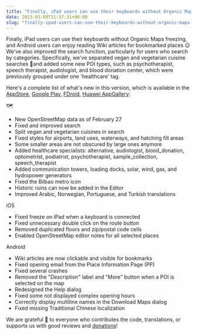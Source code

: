 ```yaml
---
title: "Finally, iPad users can use their keyboards without Organic Maps freezing, and Android users can enjoy reading Wiki articles for bookmarked places 😉 We''ve also improved the search function, particularly for users who search by categories"
date: 2023-03-09T11:37:31+00:00
slug: "finally-ipad-users-can-use-their-keyboards-without-organic-maps-freezing-and-android-users-can-enjoy-reading-wiki-articles-for-bookmarked-places-we-ve-also-improved-the-search-function-particularly-for-users-who-search-by-categories"
---
```


Finally, iPad users can use their keyboards without Organic Maps freezing, and Android users can enjoy reading Wiki articles for bookmarked places 😉 We've also improved the search function, particularly for users who search by categories. Specifically, we've separated vegan and vegetarian cuisine searches 🌱and added some new POI types, such as psychotherapist, speech therapist, audiologist, and blood donation center, which were previously grouped under one 'healthcare' tag.

Here's a complete list of what's new in this version, which is available in the [AppStore](https://apps.apple.com/app/organic-maps/id1567437057), [Google Play](https://play.google.com/store/apps/details?id=app.organicmaps), [FDroid](https://f-droid.org/packages/app.organicmaps/), [Huawei AppGallery](https://appgallery.huawei.com/#/app/C104325611):

🗺️

- New OpenStreetMap data as of February 27
- Fixed and improved search
- Split vegan and vegetarian cuisines in search
- Fixed styles for airports, land uses, waterways, and hatching fill areas
- Some smaller areas are not obscured by large ones anymore
- Added healthcare specialists: alternative, audiologist, blood_donation, optometrist, podiatrist, psychotherapist, sample_collection, speech_therapist
- Added communication towers, loading docks, solar, wind, gas, and hydropower generators
- Fixed the Bilbao metro icon
- Historic ruins can now be added in the Editor
- Improved Arabic, Norwegian, Portuguese, and Turkish translations

iOS

- Fixed freeze on iPad when a keyboard is connected
- Fixed unnecessary double click on the route button
- Removed duplicated floors and zip/postal code cells
- Enabled OpenStreetMap editor notes for all selected places

Android

- Wiki articles are now clickable and visible for bookmarks
- Fixed opening email from the Place Information Page (PP)
- Fixed several crashes
- Removed the "Description" label and "More" button when a POI is selected on the map
- Redesigned the Help dialog
- Fixed some not displayed complex opening hours
- Correctly display multiline names in the Download Maps dialog
- Fixed missing Traditional Chinese localization

We are grateful 🙏 to everyone who contributes the code, translations, or supports us with good reviews and [donations](https://organicmaps.app/donate/)!
